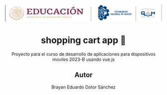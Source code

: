  <center>
 <img src="https://github.com/brayandotor/Vuejs_ShoppingCart/blob/main/public/img/itgambanner.png?raw=true"
 alt="itgam header"/:
 </center>
 
 # shopping cart app 🛒

 Proyecto para el curso de desarrollo de aplicaciones para dispositivos moviles 2023-B usando vue.js

 ## Autor 

 Brayan Eduardo Dotor Sánchez 